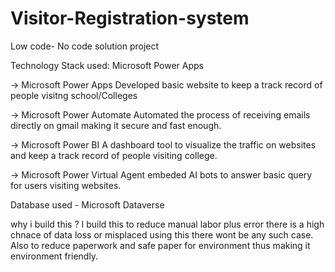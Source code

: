 # Visitor-Registration-system
Low code- No code solution project

Technology Stack used: Microsoft Power Apps

-> Microsoft Power Apps
Developed basic website to keep a track record of people visitng school/Colleges

-> Microsoft Power Automate
Automated the process of receiving emails directly on gmail making it secure and fast enough.

-> Microsoft Power BI
A dashboard tool to visualize the traffic on websites and keep a track record of people visiting college.

-> Microsoft Power Virtual Agent 
embeded AI bots to answer basic query for users visiting websites. 

Database used - Microsoft Dataverse

why i build this ?
I build this to reduce manual labor plus error there is a high chnace of data loss or misplaced using this there wont be any such case.
Also to reduce paperwork and safe paper for environment thus making it environment friendly.
